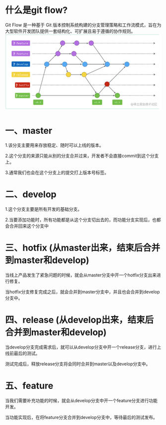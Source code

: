 # 什么是git flow?

Git Flow 是一种基于 Git 版本控制系统构建的分支管理策略和工作流模式，旨在为大型软件开发团队提供一套结构化、可扩展且易于遵循的协作规则。
![](./img/1.png)



# 一、master

1.该分支主要用来存放稳定、随时可以上线的版本。

2.这个分支的来源只能从别的分支合并过来，开发者不会直接commit到这个分支上。

3.通常我们也会在这个分支上的提交打上版本号标签。


# 二、develop

1.这个分支主要是所有开发的基础分支。

2.当要添加功能时，所有功能都是从这个分支切出去的，而功能分支实现后，也都会合并回来这个分支中


# 三、hotfix (从master出来，结束后合并到master和develop)
当线上产品发生了紧急问题的时候，就会从master分支中开一个hotfix分支出来进行修复。

当hotfix分支修复完成之后，就会合并到master分支中，并且也会合并到develop分支中。


# 四、release (从develop出来，结束后合并到master和develop)
当develop分支完成需求后，就可以从develop分支中开一个release分支，进行上线前最后的测试。

测试完成后，释放release分支将会同时合并到master以及develop分支中。

# 五、feature

当我们需要补充功能的时候，就会从develop分支中开一个feature分支进行功能开发。

当功能实现后，在将feature分支合并到develop分支中，等待最后的测试发布。